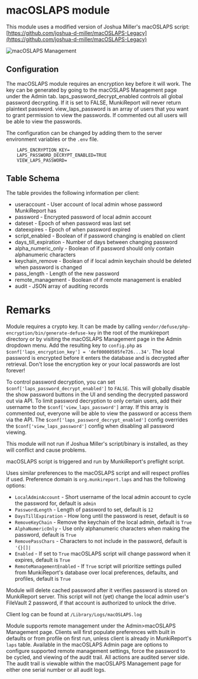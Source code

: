 # macOSLAPS module

This module uses a modified version of Joshua Miller's macOSLAPS script: [https://github.com/joshua-d-miller/macOSLAPS-Legacy](https://github.com/joshua-d-miller/macOSLAPS-Legacy)

![macOSLAPS Management](https://raw.githubusercontent.com/munkireport/laps/master/macOSLAPS%20Management.png)

Configuration
-------------

The macOSLAPS module requires an encryption key before it will work. The key can be generated by going to the macOSLAPS Management page under the Admin tab. laps_password_decrypt_enabled controls all global password decrypting. If it is set to FALSE, MunkiReport will never return plaintext password. view_laps_password is an array of users that you want to grant permission to view the passwords. If commented out all users will be able to view the passwords.

The configuration can be changed by adding them to the server environment variables or the `.env` file.

```
	LAPS_ENCRYPTION_KEY= 
	LAPS_PASSWORD_DECRYPT_ENABLED=TRUE
	VIEW_LAPS_PASSWORD=
```



Table Schema
-------------

The table provides the following information per client:

+ useraccount - User account of local admin whose password MunkiReport has
+ password - Encrypted password of local admin account
+ dateset - Epoch of when password was last set
+ dateexpires - Epoch of when password expired
+ script_enabled - Boolean of if password changing is enabled on client
+ days\_till_expiration - Number of days between changing password
+ alpha\_numeric_only - Boolean of if password should only contain alphanumeric characters
+ keychain_remove - Boolean of if local admin keychain should be deleted when password is changed
+ pass_length - Length of the new password
+ remote_management - Boolean of if remote management is enabled
+ audit - JSON array of auditing records

# Remarks

Module requires a crypto key. It can be made by calling `vendor/defuse/php-encryption/bin/generate-defuse-key` in the root of the munkireport directory or by visiting the macOSLAPS Management page in the Admin dropdown menu. Add the resulting key to `config.php` as `$conf['laps_encryption_key'] = 'def00000505fe726...34'`. The local password is encrypted before it enters the database and is decrypted after retrieval. Don't lose the encryption key or your local passwords are lost forever!

To control password decryption, you can set `$conf['laps_password_decrypt_enabled']` to `FALSE`. This will globally disable the show password buttons in the UI and sending the decrypted password out via API. To limit password decryption to only certain users, add their username to the `$conf['view_laps_password']` array. If this array is commented out, everyone will be able to view the password or access them via the API. The `$conf['laps_password_decrypt_enabled']` config overrides the `$conf['view_laps_password']` config when disabling all password viewing.

This module will not run if Joshua Miller's script/binary is installed, as they will conflict and cause problems.

macOSLAPS script is triggered and run by MunkiReport's preflight script. 

Uses similar preferences to the macOSLAPS script and will respect profiles if used. Preference domain is `org.munkireport.laps` and has the following options:

* `LocalAdminAccount` - Short username of the local admin account to cycle the password for, default is `admin`
* `PasswordLength` - Length of password to set, default is `12`
* `DaysTillExpiration` - How long until the password is reset, default is `60`
* `RemoveKeyChain` - Remove the keychain of the local admin, default is `True`
* `AlphaNumericOnly` - Use only alphanumeric characters when making the password, default is `True`
* `RemovePassChars` - Characters to not include in the password, default is `'{}[]|`
* `Enabled` - If set to `True` macOSLAPS script will change password when it expires, default is `True`
* `RemoteManagementEnabled` - If `True` script will prioritize settings pulled from MunkiReport's database over local preferences, defaults, and profiles, default is `True`

Module will delete cached password after it verifies password is stored on MunkiReport server. This script will not (yet) change the local admin user's FileVault 2 password, if that account is authorized to unlock the drive.

Client log can be found at `/Library/Logs/macOSLAPS.log`

Module supports remote management under the Admin>macOSLAPS Management page. Clients will first populate preferences with built in defaults or from profile on first run, unless client is already in MunkiReport's `laps` table. Available in the macOSLAPS Admin page are options to configure supported remote management settings, force the password to be cycled, and viewing of the audit trail. All actions are audited server side. The audit trail is viewable within the macOSLAPS Management page for either one serial number or all audit logs.
